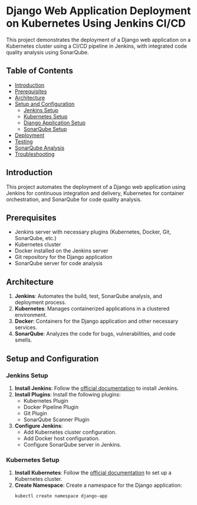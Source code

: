 # Django Web Application Deployment on Kubernetes Using Jenkins CI/CD

This project demonstrates the deployment of a Django web application on a Kubernetes cluster using a CI/CD pipeline in Jenkins, with integrated code quality analysis using SonarQube.

## Table of Contents

- [Introduction](#introduction)
- [Prerequisites](#prerequisites)
- [Architecture](#architecture)
- [Setup and Configuration](#setup-and-configuration)
  - [Jenkins Setup](#jenkins-setup)
  - [Kubernetes Setup](#kubernetes-setup)
  - [Django Application Setup](#django-application-setup)
  - [SonarQube Setup](#sonarqube-setup)
- [Deployment](#deployment)
- [Testing](#testing)
- [SonarQube Analysis](#sonarqube-analysis)
- [Troubleshooting](#troubleshooting)

## Introduction

This project automates the deployment of a Django web application using Jenkins for continuous integration and delivery, Kubernetes for container orchestration, and SonarQube for code quality analysis.

## Prerequisites

- Jenkins server with necessary plugins (Kubernetes, Docker, Git, SonarQube, etc.)
- Kubernetes cluster
- Docker installed on the Jenkins server
- Git repository for the Django application
- SonarQube server for code analysis

## Architecture

1. **Jenkins**: Automates the build, test, SonarQube analysis, and deployment process.
2. **Kubernetes**: Manages containerized applications in a clustered environment.
3. **Docker**: Containers for the Django application and other necessary services.
4. **SonarQube**: Analyzes the code for bugs, vulnerabilities, and code smells.

## Setup and Configuration

### Jenkins Setup

1. **Install Jenkins**: Follow the [official documentation](https://www.jenkins.io/doc/book/installing/) to install Jenkins.
2. **Install Plugins**: Install the following plugins:
   - Kubernetes Plugin
   - Docker Pipeline Plugin
   - Git Plugin
   - SonarQube Scanner Plugin
3. **Configure Jenkins**: 
   - Add Kubernetes cluster configuration.
   - Add Docker host configuration.
   - Configure SonarQube server in Jenkins.

### Kubernetes Setup

1. **Install Kubernetes**: Follow the [official documentation](https://kubernetes.io/docs/setup/) to set up a Kubernetes cluster.
2. **Create Namespace**: Create a namespace for the Django application:
   ```sh
   kubectl create namespace django-app


